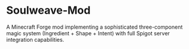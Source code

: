 # Soulweave-Mod
A Minecraft Forge mod implementing a sophisticated three-component magic system (Ingredient + Shape + Intent) with full Spigot server integration capabilities.
